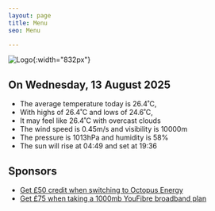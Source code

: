 ```yaml
---
layout: page
title: Menu
seo: Menu

---
```


![Logo](/images/logo.jpg){:width="832px"}

<!-- weather_marker starts -->
## On Wednesday, 13 August 2025

- The average temperature today is 26.4˚C,
- With highs of 26.4˚C and lows of 24.6˚C,
- It may feel like 26.4˚C with overcast clouds
- The wind speed is 0.45m/s and visibility is 10000m
- The pressure is 1013hPa and humidity is 58%
- The sun will rise at 04:49 and set at 19:36

<!-- weather_marker ends -->

## Sponsors

- [Get £50 credit when switching to Octopus Energy](https://bit.ly/3oD1nnS)
- [Get £75 when taking a 1000mb YouFibre broadband plan](https://aklam.io/91zWhU?)
